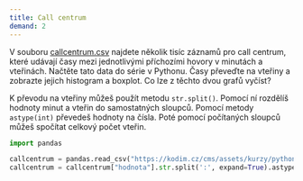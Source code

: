 ```yaml
---
title: Call centrum
demand: 2
---
```



V souboru [callcentrum.csv](assets/callcentrum.csv) najdete několik tisíc záznamů pro call centrum, které udávají časy mezi jednotlivými příchozími hovory v minutách a vteřinách. Načtěte tato data do série v Pythonu. Časy převeďte na vteřiny a zobrazte jejich histogram a boxplot. Co lze z těchto dvou grafů vyčíst?

K převodu na vteřiny můžeš použít metodu `str.split()`. Pomocí ní rozdělíš hodnoty minut a vteřin do samostatných sloupců. Pomocí metody `astype(int)` převedeš hodnoty na čísla. Poté pomocí počítaných sloupců můžeš spočítat celkový počet vteřin.

```py
import pandas

callcentrum = pandas.read_csv("https://kodim.cz/cms/assets/kurzy/python-data-1/python-pro-data-1/vizualizace/excs/excs>call-centrum/callcentrum.csv")
callcentrum = callcentrum["hodnota"].str.split(':', expand=True).astype(int)
```

